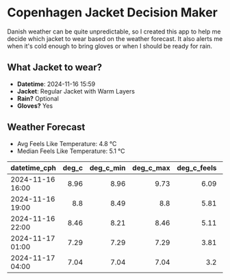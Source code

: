 
# Copenhagen Jacket Decision Maker

Danish weather can be quite unpredictable, so I created this app to help me decide which jacket to wear based on the weather forecast. 
It also alerts me when it's cold enough to bring gloves or when I should be ready for rain.

## What Jacket to wear?

- **Datetime**: 2024-11-16 15:59
- **Jacket**: Regular Jacket with Warm Layers
- **Rain?** Optional
- **Gloves?** Yes

## Weather Forecast
- Avg Feels Like Temperature: 4.8 °C
- Median Feels Like Temperature: 5.1 °C

| datetime_cph     |   deg_c |   deg_c_min |   deg_c_max |   deg_c_feels | weather   | wind   | rain   |
|:-----------------|--------:|------------:|------------:|--------------:|:----------|:-------|:-------|
| 2024-11-16 16:00 |    8.96 |        8.96 |        9.73 |          6.09 | Rain      | High   | Low    |
| 2024-11-16 19:00 |    8.8  |        8.49 |        8.8  |          5.81 | Clouds    | High   | None   |
| 2024-11-16 22:00 |    8.46 |        8.21 |        8.46 |          5.11 | Clouds    | High   | None   |
| 2024-11-17 01:00 |    7.29 |        7.29 |        7.29 |          3.81 | Clouds    | High   | None   |
| 2024-11-17 04:00 |    7.04 |        7.04 |        7.04 |          3.2  | Clouds    | High   | None   |
        